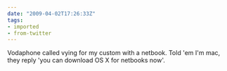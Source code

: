 ```yaml
---
date: "2009-04-02T17:26:33Z"
tags:
- imported
- from-twitter
---
```

Vodaphone called vying for my custom with a netbook. Told 'em I'm mac, they reply 'you can download OS X for netbooks now'.
